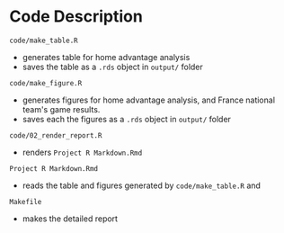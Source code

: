 # Code Description 

`code/make_table.R`
- generates table for home advantage analysis
- saves the table as a `.rds` object in `output/` folder

`code/make_figure.R`
- generates figures for home advantage analysis, and France national team's game results.
- saves each the figures as a `.rds` object in `output/` folder

`code/02_render_report.R`
- renders `Project R Markdown.Rmd`

`Project R Markdown.Rmd`
- reads the table and figures generated by `code/make_table.R` and 

`Makefile`
- makes the detailed report